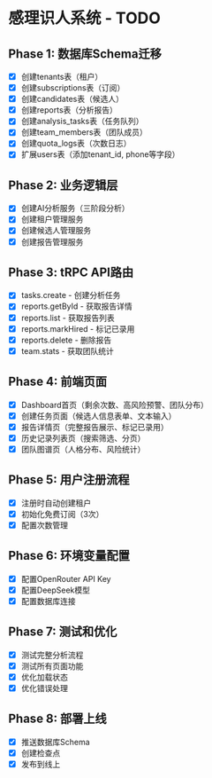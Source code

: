 # 感理识人系统 - TODO

## Phase 1: 数据库Schema迁移
- [x] 创建tenants表（租户）
- [x] 创建subscriptions表（订阅）
- [x] 创建candidates表（候选人）
- [x] 创建reports表（分析报告）
- [x] 创建analysis_tasks表（任务队列）
- [x] 创建team_members表（团队成员）
- [x] 创建quota_logs表（次数日志）
- [x] 扩展users表（添加tenant_id, phone等字段）

## Phase 2: 业务逻辑层
- [x] 创建AI分析服务（三阶段分析）
- [x] 创建租户管理服务
- [x] 创建候选人管理服务
- [x] 创建报告管理服务

## Phase 3: tRPC API路由
- [x] tasks.create - 创建分析任务
- [x] reports.getById - 获取报告详情
- [x] reports.list - 获取报告列表
- [x] reports.markHired - 标记已录用
- [x] reports.delete - 删除报告
- [x] team.stats - 获取团队统计

## Phase 4: 前端页面
- [x] Dashboard首页（剩余次数、高风险预警、团队分布）
- [x] 创建任务页面（候选人信息表单、文本输入）
- [x] 报告详情页（完整报告展示、标记已录用）
- [x] 历史记录列表页（搜索筛选、分页）
- [x] 团队图谱页（人格分布、风险统计）

## Phase 5: 用户注册流程
- [x] 注册时自动创建租户
- [x] 初始化免费订阅（3次）
- [x] 配置次数管理

## Phase 6: 环境变量配置
- [x] 配置OpenRouter API Key
- [x] 配置DeepSeek模型
- [x] 配置数据库连接

## Phase 7: 测试和优化
- [x] 测试完整分析流程
- [x] 测试所有页面功能
- [x] 优化加载状态
- [x] 优化错误处理

## Phase 8: 部署上线
- [x] 推送数据库Schema
- [x] 创建检查点
- [x] 发布到线上
